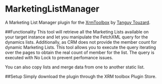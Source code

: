 # MarketingListManager
A Marketing List Manager plugin for the [XrmToolbox](http://www.xrmtoolbox.com/) by [Tanguy Touzard](https://github.com/MscrmTools).

##Functionality
This tool will retrieve all the Marketing Lists available on your target instance and let you manipulate the FetchXML query for the dynamics lists.
Additionally, as CRM does not provide the member count for dynamic Marketing Lists. This tool allows you to execute the query iterating over the pages to obtain the real count of member for the list. The query is executed with No Lock to prevent perfomance issues.

You can also copy lists and merge data from one to another static list.

##Setup
Simply download the plugin through the XRM toolbox Plugin Store.
